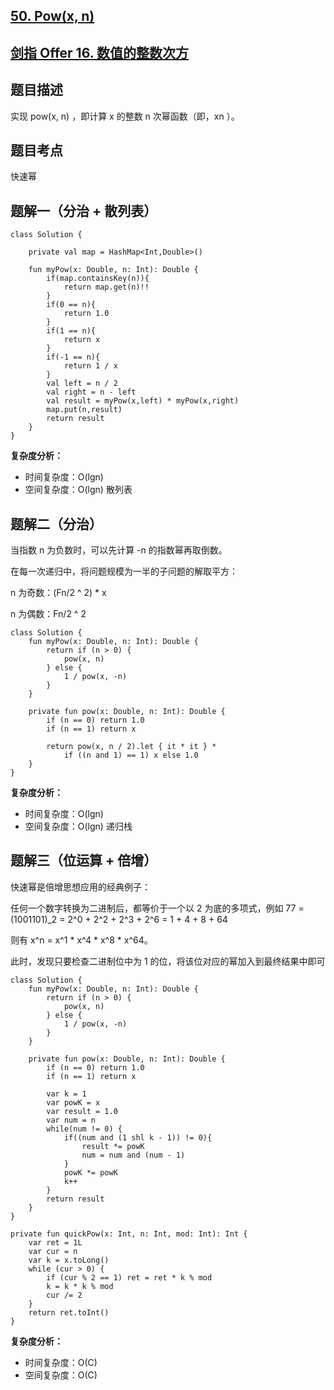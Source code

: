 ## [50. Pow(x, n)](https://leetcode.cn/problems/powx-n)
## [剑指 Offer 16. 数值的整数次方](https://leetcode.cn/problems/shu-zhi-de-zheng-shu-ci-fang-lcof/description/?favorite=xb9nqhhg)

## 题目描述

实现 pow(x, n) ，即计算 x 的整数 n 次幂函数（即，xn ）。

## 题目考点

快速幂

## 题解一（分治 + 散列表）
 
```
class Solution {

    private val map = HashMap<Int,Double>()

    fun myPow(x: Double, n: Int): Double {
        if(map.containsKey(n)){
            return map.get(n)!!
        }
        if(0 == n){
            return 1.0
        }
        if(1 == n){
            return x
        }
        if(-1 == n){
            return 1 / x
        }
        val left = n / 2
        val right = n - left
        val result = myPow(x,left) * myPow(x,right)
        map.put(n,result)
        return result
    }
}
```

**复杂度分析：**

- 时间复杂度：O(lgn)
- 空间复杂度：O(lgn) 散列表

## 题解二（分治）

当指数 n 为负数时，可以先计算 -n 的指数幂再取倒数。

在每一次递归中，将问题规模为一半的子问题的解取平方：

n 为奇数：(Fn/2 ^ 2) * x

n 为偶数：Fn/2 ^ 2

```
class Solution {
    fun myPow(x: Double, n: Int): Double {
        return if (n > 0) {
            pow(x, n)
        } else {
            1 / pow(x, -n)
        }
    }

    private fun pow(x: Double, n: Int): Double {
        if (n == 0) return 1.0
        if (n == 1) return x

        return pow(x, n / 2).let { it * it } *
            if ((n and 1) == 1) x else 1.0
    }
}
```

**复杂度分析：**

- 时间复杂度：O(lgn)
- 空间复杂度：O(lgn) 递归栈

## 题解三（位运算 + 倍增）

快速幂是倍增思想应用的经典例子：

任何一个数字转换为二进制后，都等价于一个以 2 为底的多项式，例如 77 = (1001101)\_2 = 2^0 + 2^2 + 2^3 + 2^6 = 1 + 4 + 8 + 64

则有 x^n = x^1 * x^4 * x^8 * x^64。

此时，发现只要检查二进制位中为 1 的位，将该位对应的幂加入到最终结果中即可

```
class Solution {
    fun myPow(x: Double, n: Int): Double {
        return if (n > 0) {
            pow(x, n)
        } else {
            1 / pow(x, -n)
        }
    }

    private fun pow(x: Double, n: Int): Double {
        if (n == 0) return 1.0
        if (n == 1) return x

        var k = 1
        var powK = x
        var result = 1.0
        var num = n
        while(num != 0) {
            if((num and (1 shl k - 1)) != 0){
                result *= powK
                num = num and (num - 1) 
            }
            powK *= powK
            k++
        }
        return result
    }
}
```

```
private fun quickPow(x: Int, n: Int, mod: Int): Int {
    var ret = 1L
    var cur = n
    var k = x.toLong()
    while (cur > 0) {
        if (cur % 2 == 1) ret = ret * k % mod
        k = k * k % mod
        cur /= 2
    }
    return ret.toInt()
}
```

**复杂度分析：**

- 时间复杂度：O(C)
- 空间复杂度：O(C)
